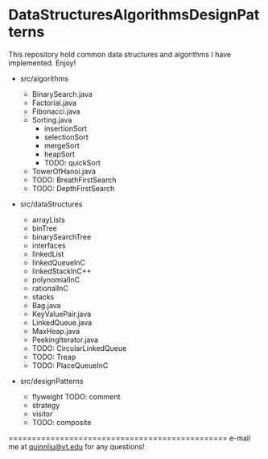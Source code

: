DataStructuresAlgorithmsDesignPatterns
======================================

This repository hold common data structures and algorithms I have implemented. Enjoy!

- src/algorithms
    + BinarySearch.java
    + Factorial.java
    + Fibonacci.java
    + Sorting.java
        - insertionSort
        - selectionSort
        - mergeSort
        - heapSort
        - TODO: quickSort
    + TowerOfHanoi.java
    + TODO: BreathFirstSearch
    + TODO: DepthFirstSearch

- src/dataStructures
    + arrayLists
    + binTree
    + binarySearchTree
    + interfaces
    + linkedList
    + linkedQueueInC
    + linkedStackInC++
    + polynomialInC
    + rationalInC
    + stacks
    + Bag.java
    + KeyValuePair.java
    + LinkedQueue.java
    + MaxHeap.java
    + PeekingIterator.java
    + TODO: CircularLinkedQueue
    + TODO: Treap
    + TODO: PlaceQueueInC
    
- src/designPatterns
    + flyweight TODO: comment
    + strategy
    + visitor
    + TODO: composite

===============================================
e-mail me at quinnliu@vt.edu for any questions!